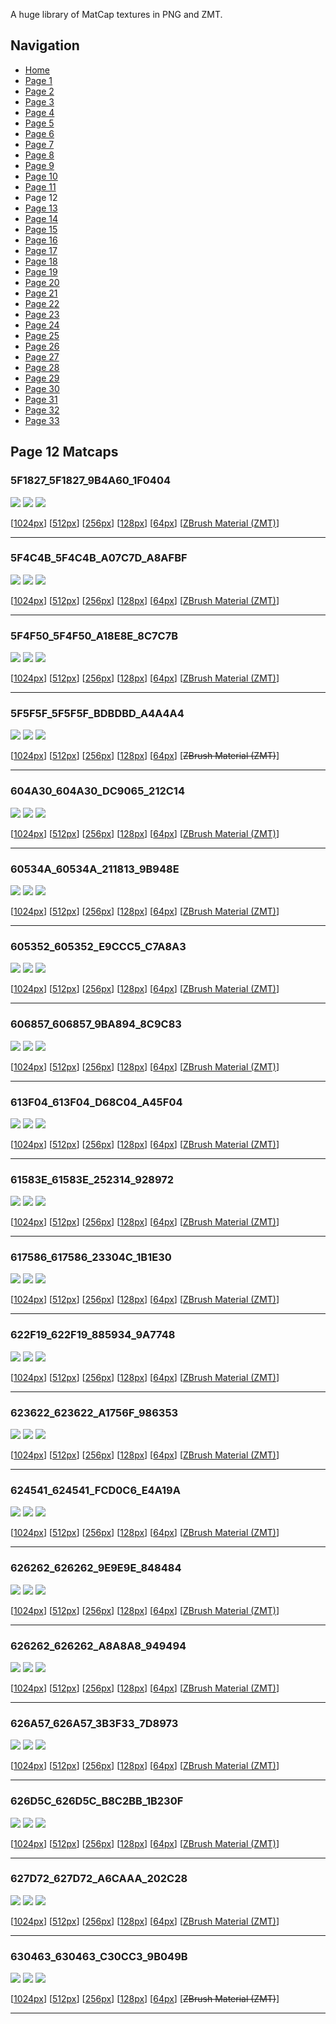 A huge library of MatCap textures in PNG and ZMT.


## Navigation
* [Home](/)
* [Page 1](PAGE-1.md)
* [Page 2](PAGE-2.md)
* [Page 3](PAGE-3.md)
* [Page 4](PAGE-4.md)
* [Page 5](PAGE-5.md)
* [Page 6](PAGE-6.md)
* [Page 7](PAGE-7.md)
* [Page 8](PAGE-8.md)
* [Page 9](PAGE-9.md)
* [Page 10](PAGE-10.md)
* [Page 11](PAGE-11.md)
* Page 12
* [Page 13](PAGE-13.md)
* [Page 14](PAGE-14.md)
* [Page 15](PAGE-15.md)
* [Page 16](PAGE-16.md)
* [Page 17](PAGE-17.md)
* [Page 18](PAGE-18.md)
* [Page 19](PAGE-19.md)
* [Page 20](PAGE-20.md)
* [Page 21](PAGE-21.md)
* [Page 22](PAGE-22.md)
* [Page 23](PAGE-23.md)
* [Page 24](PAGE-24.md)
* [Page 25](PAGE-25.md)
* [Page 26](PAGE-26.md)
* [Page 27](PAGE-27.md)
* [Page 28](PAGE-28.md)
* [Page 29](PAGE-29.md)
* [Page 30](PAGE-30.md)
* [Page 31](PAGE-31.md)
* [Page 32](PAGE-32.md)
* [Page 33](PAGE-33.md)
## Page 12 Matcaps
### 5F1827_5F1827_9B4A60_1F0404
![](preview/5F1827_5F1827_9B4A60_1F0404-preview.png)
![](thumbnail/5F1827_5F1827_9B4A60_1F0404.jpg)
![](palette/5F1827_5F1827_9B4A60_1F0404-palette.png)

[[1024px](https://github.com/nidorx/matcaps/raw/master/1024/5F1827_5F1827_9B4A60_1F0404.png)]
[[512px](https://github.com/nidorx/matcaps/raw/master/512/5F1827_5F1827_9B4A60_1F0404-512px.png)]
[[256px](https://github.com/nidorx/matcaps/raw/master/256/5F1827_5F1827_9B4A60_1F0404-256px.png)]
[[128px](https://github.com/nidorx/matcaps/raw/master/128/5F1827_5F1827_9B4A60_1F0404-128px.png)]
[[64px](https://github.com/nidorx/matcaps/raw/master/64/5F1827_5F1827_9B4A60_1F0404-64px.png)]
[[ZBrush Material (ZMT)](https://github.com/nidorx/matcaps/raw/master/zmt/5F1827_5F1827_9B4A60_1F0404.zmt)]

---
### 5F4C4B_5F4C4B_A07C7D_A8AFBF
![](preview/5F4C4B_5F4C4B_A07C7D_A8AFBF-preview.png)
![](thumbnail/5F4C4B_5F4C4B_A07C7D_A8AFBF.jpg)
![](palette/5F4C4B_5F4C4B_A07C7D_A8AFBF-palette.png)

[[1024px](https://github.com/nidorx/matcaps/raw/master/1024/5F4C4B_5F4C4B_A07C7D_A8AFBF.png)]
[[512px](https://github.com/nidorx/matcaps/raw/master/512/5F4C4B_5F4C4B_A07C7D_A8AFBF-512px.png)]
[[256px](https://github.com/nidorx/matcaps/raw/master/256/5F4C4B_5F4C4B_A07C7D_A8AFBF-256px.png)]
[[128px](https://github.com/nidorx/matcaps/raw/master/128/5F4C4B_5F4C4B_A07C7D_A8AFBF-128px.png)]
[[64px](https://github.com/nidorx/matcaps/raw/master/64/5F4C4B_5F4C4B_A07C7D_A8AFBF-64px.png)]
[[ZBrush Material (ZMT)](https://github.com/nidorx/matcaps/raw/master/zmt/5F4C4B_5F4C4B_A07C7D_A8AFBF.zmt)]

---
### 5F4F50_5F4F50_A18E8E_8C7C7B
![](preview/5F4F50_5F4F50_A18E8E_8C7C7B-preview.png)
![](thumbnail/5F4F50_5F4F50_A18E8E_8C7C7B.jpg)
![](palette/5F4F50_5F4F50_A18E8E_8C7C7B-palette.png)

[[1024px](https://github.com/nidorx/matcaps/raw/master/1024/5F4F50_5F4F50_A18E8E_8C7C7B.png)]
[[512px](https://github.com/nidorx/matcaps/raw/master/512/5F4F50_5F4F50_A18E8E_8C7C7B-512px.png)]
[[256px](https://github.com/nidorx/matcaps/raw/master/256/5F4F50_5F4F50_A18E8E_8C7C7B-256px.png)]
[[128px](https://github.com/nidorx/matcaps/raw/master/128/5F4F50_5F4F50_A18E8E_8C7C7B-128px.png)]
[[64px](https://github.com/nidorx/matcaps/raw/master/64/5F4F50_5F4F50_A18E8E_8C7C7B-64px.png)]
[[ZBrush Material (ZMT)](https://github.com/nidorx/matcaps/raw/master/zmt/5F4F50_5F4F50_A18E8E_8C7C7B.zmt)]

---
### 5F5F5F_5F5F5F_BDBDBD_A4A4A4
![](preview/5F5F5F_5F5F5F_BDBDBD_A4A4A4-preview.png)
![](thumbnail/5F5F5F_5F5F5F_BDBDBD_A4A4A4.jpg)
![](palette/5F5F5F_5F5F5F_BDBDBD_A4A4A4-palette.png)

[[1024px](https://github.com/nidorx/matcaps/raw/master/1024/5F5F5F_5F5F5F_BDBDBD_A4A4A4.png)]
[[512px](https://github.com/nidorx/matcaps/raw/master/512/5F5F5F_5F5F5F_BDBDBD_A4A4A4-512px.png)]
[[256px](https://github.com/nidorx/matcaps/raw/master/256/5F5F5F_5F5F5F_BDBDBD_A4A4A4-256px.png)]
[[128px](https://github.com/nidorx/matcaps/raw/master/128/5F5F5F_5F5F5F_BDBDBD_A4A4A4-128px.png)]
[[64px](https://github.com/nidorx/matcaps/raw/master/64/5F5F5F_5F5F5F_BDBDBD_A4A4A4-64px.png)]
[~~ZBrush Material (ZMT)~~]

---
### 604A30_604A30_DC9065_212C14
![](preview/604A30_604A30_DC9065_212C14-preview.png)
![](thumbnail/604A30_604A30_DC9065_212C14.jpg)
![](palette/604A30_604A30_DC9065_212C14-palette.png)

[[1024px](https://github.com/nidorx/matcaps/raw/master/1024/604A30_604A30_DC9065_212C14.png)]
[[512px](https://github.com/nidorx/matcaps/raw/master/512/604A30_604A30_DC9065_212C14-512px.png)]
[[256px](https://github.com/nidorx/matcaps/raw/master/256/604A30_604A30_DC9065_212C14-256px.png)]
[[128px](https://github.com/nidorx/matcaps/raw/master/128/604A30_604A30_DC9065_212C14-128px.png)]
[[64px](https://github.com/nidorx/matcaps/raw/master/64/604A30_604A30_DC9065_212C14-64px.png)]
[[ZBrush Material (ZMT)](https://github.com/nidorx/matcaps/raw/master/zmt/604A30_604A30_DC9065_212C14.zmt)]

---
### 60534A_60534A_211813_9B948E
![](preview/60534A_60534A_211813_9B948E-preview.png)
![](thumbnail/60534A_60534A_211813_9B948E.jpg)
![](palette/60534A_60534A_211813_9B948E-palette.png)

[[1024px](https://github.com/nidorx/matcaps/raw/master/1024/60534A_60534A_211813_9B948E.png)]
[[512px](https://github.com/nidorx/matcaps/raw/master/512/60534A_60534A_211813_9B948E-512px.png)]
[[256px](https://github.com/nidorx/matcaps/raw/master/256/60534A_60534A_211813_9B948E-256px.png)]
[[128px](https://github.com/nidorx/matcaps/raw/master/128/60534A_60534A_211813_9B948E-128px.png)]
[[64px](https://github.com/nidorx/matcaps/raw/master/64/60534A_60534A_211813_9B948E-64px.png)]
[[ZBrush Material (ZMT)](https://github.com/nidorx/matcaps/raw/master/zmt/60534A_60534A_211813_9B948E.zmt)]

---
### 605352_605352_E9CCC5_C7A8A3
![](preview/605352_605352_E9CCC5_C7A8A3-preview.png)
![](thumbnail/605352_605352_E9CCC5_C7A8A3.jpg)
![](palette/605352_605352_E9CCC5_C7A8A3-palette.png)

[[1024px](https://github.com/nidorx/matcaps/raw/master/1024/605352_605352_E9CCC5_C7A8A3.png)]
[[512px](https://github.com/nidorx/matcaps/raw/master/512/605352_605352_E9CCC5_C7A8A3-512px.png)]
[[256px](https://github.com/nidorx/matcaps/raw/master/256/605352_605352_E9CCC5_C7A8A3-256px.png)]
[[128px](https://github.com/nidorx/matcaps/raw/master/128/605352_605352_E9CCC5_C7A8A3-128px.png)]
[[64px](https://github.com/nidorx/matcaps/raw/master/64/605352_605352_E9CCC5_C7A8A3-64px.png)]
[[ZBrush Material (ZMT)](https://github.com/nidorx/matcaps/raw/master/zmt/605352_605352_E9CCC5_C7A8A3.zmt)]

---
### 606857_606857_9BA894_8C9C83
![](preview/606857_606857_9BA894_8C9C83-preview.png)
![](thumbnail/606857_606857_9BA894_8C9C83.jpg)
![](palette/606857_606857_9BA894_8C9C83-palette.png)

[[1024px](https://github.com/nidorx/matcaps/raw/master/1024/606857_606857_9BA894_8C9C83.png)]
[[512px](https://github.com/nidorx/matcaps/raw/master/512/606857_606857_9BA894_8C9C83-512px.png)]
[[256px](https://github.com/nidorx/matcaps/raw/master/256/606857_606857_9BA894_8C9C83-256px.png)]
[[128px](https://github.com/nidorx/matcaps/raw/master/128/606857_606857_9BA894_8C9C83-128px.png)]
[[64px](https://github.com/nidorx/matcaps/raw/master/64/606857_606857_9BA894_8C9C83-64px.png)]
[[ZBrush Material (ZMT)](https://github.com/nidorx/matcaps/raw/master/zmt/606857_606857_9BA894_8C9C83.zmt)]

---
### 613F04_613F04_D68C04_A45F04
![](preview/613F04_613F04_D68C04_A45F04-preview.png)
![](thumbnail/613F04_613F04_D68C04_A45F04.jpg)
![](palette/613F04_613F04_D68C04_A45F04-palette.png)

[[1024px](https://github.com/nidorx/matcaps/raw/master/1024/613F04_613F04_D68C04_A45F04.png)]
[[512px](https://github.com/nidorx/matcaps/raw/master/512/613F04_613F04_D68C04_A45F04-512px.png)]
[[256px](https://github.com/nidorx/matcaps/raw/master/256/613F04_613F04_D68C04_A45F04-256px.png)]
[[128px](https://github.com/nidorx/matcaps/raw/master/128/613F04_613F04_D68C04_A45F04-128px.png)]
[[64px](https://github.com/nidorx/matcaps/raw/master/64/613F04_613F04_D68C04_A45F04-64px.png)]
[[ZBrush Material (ZMT)](https://github.com/nidorx/matcaps/raw/master/zmt/613F04_613F04_D68C04_A45F04.zmt)]

---
### 61583E_61583E_252314_928972
![](preview/61583E_61583E_252314_928972-preview.png)
![](thumbnail/61583E_61583E_252314_928972.jpg)
![](palette/61583E_61583E_252314_928972-palette.png)

[[1024px](https://github.com/nidorx/matcaps/raw/master/1024/61583E_61583E_252314_928972.png)]
[[512px](https://github.com/nidorx/matcaps/raw/master/512/61583E_61583E_252314_928972-512px.png)]
[[256px](https://github.com/nidorx/matcaps/raw/master/256/61583E_61583E_252314_928972-256px.png)]
[[128px](https://github.com/nidorx/matcaps/raw/master/128/61583E_61583E_252314_928972-128px.png)]
[[64px](https://github.com/nidorx/matcaps/raw/master/64/61583E_61583E_252314_928972-64px.png)]
[[ZBrush Material (ZMT)](https://github.com/nidorx/matcaps/raw/master/zmt/61583E_61583E_252314_928972.zmt)]

---
### 617586_617586_23304C_1B1E30
![](preview/617586_617586_23304C_1B1E30-preview.png)
![](thumbnail/617586_617586_23304C_1B1E30.jpg)
![](palette/617586_617586_23304C_1B1E30-palette.png)

[[1024px](https://github.com/nidorx/matcaps/raw/master/1024/617586_617586_23304C_1B1E30.png)]
[[512px](https://github.com/nidorx/matcaps/raw/master/512/617586_617586_23304C_1B1E30-512px.png)]
[[256px](https://github.com/nidorx/matcaps/raw/master/256/617586_617586_23304C_1B1E30-256px.png)]
[[128px](https://github.com/nidorx/matcaps/raw/master/128/617586_617586_23304C_1B1E30-128px.png)]
[[64px](https://github.com/nidorx/matcaps/raw/master/64/617586_617586_23304C_1B1E30-64px.png)]
[[ZBrush Material (ZMT)](https://github.com/nidorx/matcaps/raw/master/zmt/617586_617586_23304C_1B1E30.zmt)]

---
### 622F19_622F19_885934_9A7748
![](preview/622F19_622F19_885934_9A7748-preview.png)
![](thumbnail/622F19_622F19_885934_9A7748.jpg)
![](palette/622F19_622F19_885934_9A7748-palette.png)

[[1024px](https://github.com/nidorx/matcaps/raw/master/1024/622F19_622F19_885934_9A7748.png)]
[[512px](https://github.com/nidorx/matcaps/raw/master/512/622F19_622F19_885934_9A7748-512px.png)]
[[256px](https://github.com/nidorx/matcaps/raw/master/256/622F19_622F19_885934_9A7748-256px.png)]
[[128px](https://github.com/nidorx/matcaps/raw/master/128/622F19_622F19_885934_9A7748-128px.png)]
[[64px](https://github.com/nidorx/matcaps/raw/master/64/622F19_622F19_885934_9A7748-64px.png)]
[[ZBrush Material (ZMT)](https://github.com/nidorx/matcaps/raw/master/zmt/622F19_622F19_885934_9A7748.zmt)]

---
### 623622_623622_A1756F_986353
![](preview/623622_623622_A1756F_986353-preview.png)
![](thumbnail/623622_623622_A1756F_986353.jpg)
![](palette/623622_623622_A1756F_986353-palette.png)

[[1024px](https://github.com/nidorx/matcaps/raw/master/1024/623622_623622_A1756F_986353.png)]
[[512px](https://github.com/nidorx/matcaps/raw/master/512/623622_623622_A1756F_986353-512px.png)]
[[256px](https://github.com/nidorx/matcaps/raw/master/256/623622_623622_A1756F_986353-256px.png)]
[[128px](https://github.com/nidorx/matcaps/raw/master/128/623622_623622_A1756F_986353-128px.png)]
[[64px](https://github.com/nidorx/matcaps/raw/master/64/623622_623622_A1756F_986353-64px.png)]
[[ZBrush Material (ZMT)](https://github.com/nidorx/matcaps/raw/master/zmt/623622_623622_A1756F_986353.zmt)]

---
### 624541_624541_FCD0C6_E4A19A
![](preview/624541_624541_FCD0C6_E4A19A-preview.png)
![](thumbnail/624541_624541_FCD0C6_E4A19A.jpg)
![](palette/624541_624541_FCD0C6_E4A19A-palette.png)

[[1024px](https://github.com/nidorx/matcaps/raw/master/1024/624541_624541_FCD0C6_E4A19A.png)]
[[512px](https://github.com/nidorx/matcaps/raw/master/512/624541_624541_FCD0C6_E4A19A-512px.png)]
[[256px](https://github.com/nidorx/matcaps/raw/master/256/624541_624541_FCD0C6_E4A19A-256px.png)]
[[128px](https://github.com/nidorx/matcaps/raw/master/128/624541_624541_FCD0C6_E4A19A-128px.png)]
[[64px](https://github.com/nidorx/matcaps/raw/master/64/624541_624541_FCD0C6_E4A19A-64px.png)]
[[ZBrush Material (ZMT)](https://github.com/nidorx/matcaps/raw/master/zmt/624541_624541_FCD0C6_E4A19A.zmt)]

---
### 626262_626262_9E9E9E_848484
![](preview/626262_626262_9E9E9E_848484-preview.png)
![](thumbnail/626262_626262_9E9E9E_848484.jpg)
![](palette/626262_626262_9E9E9E_848484-palette.png)

[[1024px](https://github.com/nidorx/matcaps/raw/master/1024/626262_626262_9E9E9E_848484.png)]
[[512px](https://github.com/nidorx/matcaps/raw/master/512/626262_626262_9E9E9E_848484-512px.png)]
[[256px](https://github.com/nidorx/matcaps/raw/master/256/626262_626262_9E9E9E_848484-256px.png)]
[[128px](https://github.com/nidorx/matcaps/raw/master/128/626262_626262_9E9E9E_848484-128px.png)]
[[64px](https://github.com/nidorx/matcaps/raw/master/64/626262_626262_9E9E9E_848484-64px.png)]
[[ZBrush Material (ZMT)](https://github.com/nidorx/matcaps/raw/master/zmt/626262_626262_9E9E9E_848484.zmt)]

---
### 626262_626262_A8A8A8_949494
![](preview/626262_626262_A8A8A8_949494-preview.png)
![](thumbnail/626262_626262_A8A8A8_949494.jpg)
![](palette/626262_626262_A8A8A8_949494-palette.png)

[[1024px](https://github.com/nidorx/matcaps/raw/master/1024/626262_626262_A8A8A8_949494.png)]
[[512px](https://github.com/nidorx/matcaps/raw/master/512/626262_626262_A8A8A8_949494-512px.png)]
[[256px](https://github.com/nidorx/matcaps/raw/master/256/626262_626262_A8A8A8_949494-256px.png)]
[[128px](https://github.com/nidorx/matcaps/raw/master/128/626262_626262_A8A8A8_949494-128px.png)]
[[64px](https://github.com/nidorx/matcaps/raw/master/64/626262_626262_A8A8A8_949494-64px.png)]
[[ZBrush Material (ZMT)](https://github.com/nidorx/matcaps/raw/master/zmt/626262_626262_A8A8A8_949494.zmt)]

---
### 626A57_626A57_3B3F33_7D8973
![](preview/626A57_626A57_3B3F33_7D8973-preview.png)
![](thumbnail/626A57_626A57_3B3F33_7D8973.jpg)
![](palette/626A57_626A57_3B3F33_7D8973-palette.png)

[[1024px](https://github.com/nidorx/matcaps/raw/master/1024/626A57_626A57_3B3F33_7D8973.png)]
[[512px](https://github.com/nidorx/matcaps/raw/master/512/626A57_626A57_3B3F33_7D8973-512px.png)]
[[256px](https://github.com/nidorx/matcaps/raw/master/256/626A57_626A57_3B3F33_7D8973-256px.png)]
[[128px](https://github.com/nidorx/matcaps/raw/master/128/626A57_626A57_3B3F33_7D8973-128px.png)]
[[64px](https://github.com/nidorx/matcaps/raw/master/64/626A57_626A57_3B3F33_7D8973-64px.png)]
[[ZBrush Material (ZMT)](https://github.com/nidorx/matcaps/raw/master/zmt/626A57_626A57_3B3F33_7D8973.zmt)]

---
### 626D5C_626D5C_B8C2BB_1B230F
![](preview/626D5C_626D5C_B8C2BB_1B230F-preview.png)
![](thumbnail/626D5C_626D5C_B8C2BB_1B230F.jpg)
![](palette/626D5C_626D5C_B8C2BB_1B230F-palette.png)

[[1024px](https://github.com/nidorx/matcaps/raw/master/1024/626D5C_626D5C_B8C2BB_1B230F.png)]
[[512px](https://github.com/nidorx/matcaps/raw/master/512/626D5C_626D5C_B8C2BB_1B230F-512px.png)]
[[256px](https://github.com/nidorx/matcaps/raw/master/256/626D5C_626D5C_B8C2BB_1B230F-256px.png)]
[[128px](https://github.com/nidorx/matcaps/raw/master/128/626D5C_626D5C_B8C2BB_1B230F-128px.png)]
[[64px](https://github.com/nidorx/matcaps/raw/master/64/626D5C_626D5C_B8C2BB_1B230F-64px.png)]
[[ZBrush Material (ZMT)](https://github.com/nidorx/matcaps/raw/master/zmt/626D5C_626D5C_B8C2BB_1B230F.zmt)]

---
### 627D72_627D72_A6CAAA_202C28
![](preview/627D72_627D72_A6CAAA_202C28-preview.png)
![](thumbnail/627D72_627D72_A6CAAA_202C28.jpg)
![](palette/627D72_627D72_A6CAAA_202C28-palette.png)

[[1024px](https://github.com/nidorx/matcaps/raw/master/1024/627D72_627D72_A6CAAA_202C28.png)]
[[512px](https://github.com/nidorx/matcaps/raw/master/512/627D72_627D72_A6CAAA_202C28-512px.png)]
[[256px](https://github.com/nidorx/matcaps/raw/master/256/627D72_627D72_A6CAAA_202C28-256px.png)]
[[128px](https://github.com/nidorx/matcaps/raw/master/128/627D72_627D72_A6CAAA_202C28-128px.png)]
[[64px](https://github.com/nidorx/matcaps/raw/master/64/627D72_627D72_A6CAAA_202C28-64px.png)]
[[ZBrush Material (ZMT)](https://github.com/nidorx/matcaps/raw/master/zmt/627D72_627D72_A6CAAA_202C28.zmt)]

---
### 630463_630463_C30CC3_9B049B
![](preview/630463_630463_C30CC3_9B049B-preview.png)
![](thumbnail/630463_630463_C30CC3_9B049B.jpg)
![](palette/630463_630463_C30CC3_9B049B-palette.png)

[[1024px](https://github.com/nidorx/matcaps/raw/master/1024/630463_630463_C30CC3_9B049B.png)]
[[512px](https://github.com/nidorx/matcaps/raw/master/512/630463_630463_C30CC3_9B049B-512px.png)]
[[256px](https://github.com/nidorx/matcaps/raw/master/256/630463_630463_C30CC3_9B049B-256px.png)]
[[128px](https://github.com/nidorx/matcaps/raw/master/128/630463_630463_C30CC3_9B049B-128px.png)]
[[64px](https://github.com/nidorx/matcaps/raw/master/64/630463_630463_C30CC3_9B049B-64px.png)]
[~~ZBrush Material (ZMT)~~]

---